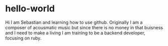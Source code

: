 # hello-world

Hi I am Sebastian and learning how to use github. Originally I am a composer of acousmatic music but since there is no money in that buisness and I need to make a living I am training to be a backend developer, focusing on ruby.
